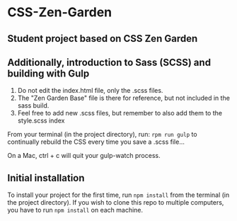 # CSS-Zen-Garden

## Student project based on CSS Zen Garden
## Additionally, introduction to Sass (SCSS) and building with Gulp

1. Do not edit the index.html file, only the .scss files.
2. The "Zen Garden Base" file is there for reference, but not included in the sass build.
3. Feel free to add new .scss files, but remember to also add them to the style.scss index

From your terminal (in the project directory), run:
`rpm run gulp` to continually rebuild the CSS every time you save a .scss file...

On a Mac, ctrl + c will quit your gulp-watch process.

## Initial installation
To install your project for the first time, run `npm install` from the terminal (in the project directory). If you wish to clone this repo to multiple computers, you have to run `npm install` on each machine.
